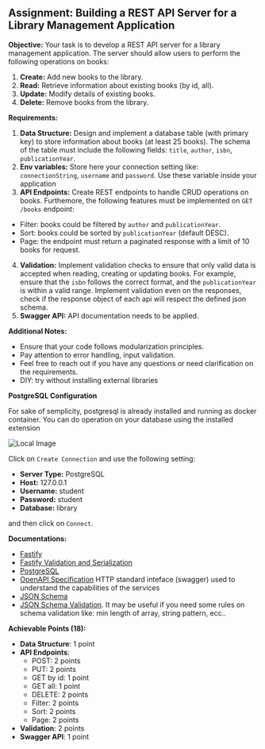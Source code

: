 ## Assignment: Building a REST API Server for a Library Management Application

**Objective:** Your task is to develop a REST API server for a library management application. The server should allow users to perform the following operations on books:

1.  **Create:** Add new books to the library.
2.  **Read:** Retrieve information about existing books (by id, all).
3.  **Update:** Modify details of existing books.
4.  **Delete:** Remove books from the library.

**Requirements:**

1. **Data Structure:** Design and implement a database table (with primary key) to store information about books (at least 25 books). The schema of the table must include the following fields: `title`, `author`, `isbn`, `publicationYear`.
2. **Env variables:** Store here your connection setting like: `connectionString`, `username` and `password`. Use these variable inside your application
3.  **API Endpoints:** Create REST endpoints to handle CRUD operations on books. Furthemore, the following features must be implemented on `GET /books` endpoint:
- Filter: books could be filtered by `author` and `publicationYear`.
- Sort: books could be sorted by `publicationYear` (default DESC).
- Page: the endpoint must return a paginated response with a limit of 10 books for request.
4.  **Validation:** Implement validation checks to ensure that only valid data is accepted when reading, creating or updating books. For example, ensure that the `isbn`	follows the correct format, and the `publicationYear` is within a valid range.
Implement validation even on the responses, check if the response object of each api will respect the defined json schema.
5. **Swagger API:** API documentation needs to be applied.​


**Additional Notes:**

-   Ensure that your code follows modularization principles.
-   Pay attention to error handling, input validation.
-   Feel free to reach out if you have any questions or need clarification on the requirements.
- DIY: try without installing external libraries

**PostgreSQL Configuration**

For sake of semplicity, postgresql is already installed and running as docker container. You can do operation on your database using the installed extension

![Local Image](basic-server\readme_images\postgres-extension.png)

Click on `Create Connection` and use the following setting:
- **Server Type:** PostgreSQL
- **Host:** 127.0.0.1
- **Username:** student
- **Password:** student
- **Database:** library

and then click on `Connect`.


**Documentations:**

-  [Fastify](https://fastify.dev/docs/v4.27.x/)
-  [Fastify Validation and Serialization](https://fastify.dev/docs/v4.27.x/Reference/Validation-and-Serialization/)
-  [PostgreSQL](https://www.postgresql.org/docs/14/index.html)
-  [OpenAPI Specification](https://swagger.io/specification/) HTTP standard inteface (swagger) used to understand the capabilities of the services
-  [JSON Schema](https://json-schema.org/draft/2020-12/json-schema-core)
-  [JSON Schema Validation](https://json-schema.org/draft/2020-12/json-schema-validation). It may be useful if you need some rules on schema validation like: min length of array, string pattern, ecc..

**Achievable Points (18):**
- **Data Structure**: 1 point
- **API Endpoints**:
    - POST: 2 points
    - PUT: 2 points
    - GET by id: 1 point
    - GET all: 1 point
    - DELETE: 2 points
    - Filter: 2 points
    - Sort: 2 points
    - Page: 2 points
- **Validation**: 2 points
- **Swagger API**: 1 point
